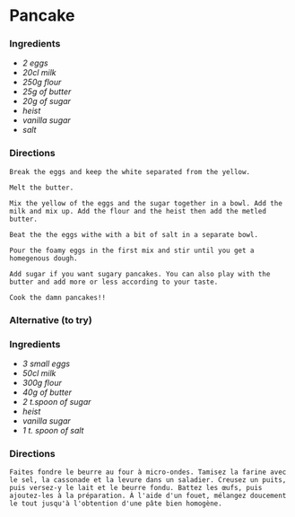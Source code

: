 # Pancake

### Ingredients
* *2 eggs*
* *20cl milk*
* *250g flour* 
* *25g of butter* 
* *20g of sugar* 
* *heist*
* *vanilla sugar*
* *salt*

### Directions
```
Break the eggs and keep the white separated from the yellow.

Melt the butter.

Mix the yellow of the eggs and the sugar together in a bowl. Add the milk and mix up. Add the flour and the heist then add the metled butter.

Beat the the eggs withe with a bit of salt in a separate bowl.

Pour the foamy eggs in the first mix and stir until you get a homegenous dough.

Add sugar if you want sugary pancakes. You can also play with the butter and add more or less according to your taste.

Cook the damn pancakes!!
```

### Alternative (to try)


### Ingredients
* *3 small eggs*
* *50cl milk*
* *300g flour* 
* *40g of butter* 
* *2 t.spoon of sugar* 
* *heist*
* *vanilla sugar*
* *1 t. spoon of salt*

### Directions
```
Faites fondre le beurre au four à micro-ondes. Tamisez la farine avec le sel, la cassonade et la levure dans un saladier. Creusez un puits, puis versez-y le lait et le beurre fondu. Battez les œufs, puis ajoutez-les à la préparation. À l'aide d'un fouet, mélangez doucement le tout jusqu'à l'obtention d'une pâte bien homogène.
```


